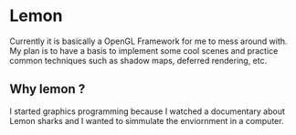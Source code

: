 # Lemon
Currently it is basically a OpenGL Framework for me to mess around with.
My plan is to have a basis to implement some cool scenes and practice common techniques such as shadow maps, deferred rendering, etc.

## Why lemon ?
I started graphics programming because I watched a documentary about Lemon sharks and I wanted to simmulate the enviornment in a computer.
